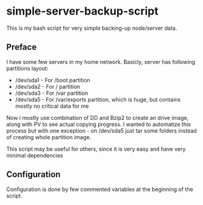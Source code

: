 # simple-server-backup-script
This is my bash script for very simple backing-up node/server data.

Preface
-------------------------
I have some few servers in my home network. Basicly, server has following partitions layout:
 - /dev/sda1 - For /boot partition
 - /dev/sda2 - For / partition
 - /dev/sda3 - For /var partition
 - /dev/sda5 - For /var/exports partition, which is huge, but contains mostly no critical data for me

 
Now i mostly use combination of DD and Bzip2 to create an drive image, along with PV to see actual copying progress.
I wanted to automatize this process but with one exception - on /dev/sda5 just tar some folders instead of creating whole partition image.

This script may be useful for others, since it is very easy and have very minimal dependencies

Configuration
-------------------------
Configuration is done by few commented variables at the beginning of the script.

